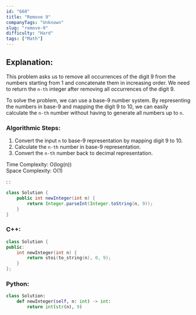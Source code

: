 ```yaml
---
id: "660"
title: "Remove 9"
companyTags: "Unknown"
slug: "remove-9"
difficulty: "Hard"
tags: ["Math"]
---
```


## Explanation:
This problem asks us to remove all occurrences of the digit 9 from the numbers starting from 1 and concatenate them in increasing order. We need to return the `n-th` integer after removing all occurrences of the digit 9.

To solve the problem, we can use a base-9 number system. By representing the numbers in base-9 and mapping the digit 9 to 10, we can easily calculate the `n-th` number without having to generate all numbers up to `n`.

### Algorithmic Steps:
1. Convert the input `n` to base-9 representation by mapping digit 9 to 10.
2. Calculate the `n-th` number in base-9 representation.
3. Convert the `n-th` number back to decimal representation.

Time Complexity: O(log(n))  
Space Complexity: O(1)

:
:
```java
class Solution {
    public int newInteger(int n) {
        return Integer.parseInt(Integer.toString(n, 9));
    }
}
```

### C++:
```cpp
class Solution {
public:
    int newInteger(int n) {
        return stoi(to_string(n), 0, 9);
    }
};
```

### Python:
```python
class Solution:
    def newInteger(self, n: int) -> int:
        return int(str(n), 9)
```